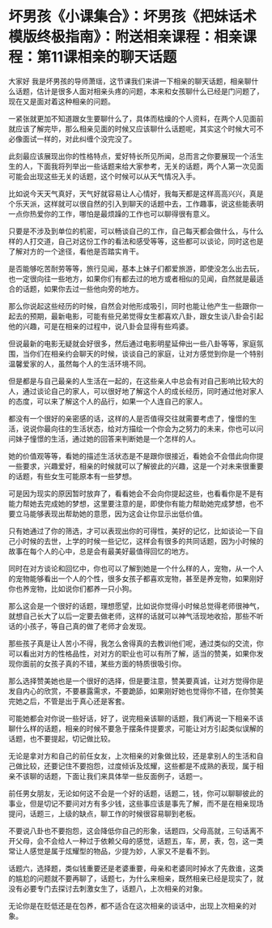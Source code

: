 # 坏男孩《小课集合》：坏男孩《把妹话术模版终极指南》：附送相亲课程：相亲课程：第11课相亲的聊天话题

大家好 我是坏男孩的导师萧瑶，这节课我们来讲一下相亲的聊天话题，相亲聊什么话题，估计是很多人面对相亲头疼的问题，本来和女孩聊什么已经是门问题了，现在又是面对着这种相亲的问题。

一紧张就更加不知道跟女生要聊什么了，具体而枯燥的个人资料，在两个人见面前就应该了解完毕，那么相亲见面的时候又应该聊什么话题呢，其实这个时候大可不必像面试一样的，对此纠缠个没完没了。

此刻最应该展现出你的性格特点，爱好特长所见所闻，总而言之你要展现一个活生生的人，下面我将列举出一些话题来给大家参考，无关的话题，两个人第一次见面可能会出现这些无关的话题，这个时候可以从天气情况入手。

比如说今天天气真好，天气好就容易让人心情好，我每天都是这样高高兴兴，真是个乐天派，这样就可以很自然的引入到聊天的话题中去，工作趣事，说这些能表明一点你热爱你的工作，哪怕是最烦躁的工作也可以聊得很有意义。

只要是不涉及到单位的机密，可以畅谈自己的工作，自己每天都会做什么，与什么样的人打交道，自己对这份工作的看法和感受等等，这些都可以谈论，同时这也是了解对方的一个途径，看他是否踏实肯干。

是否能够吃苦耐劳等等，旅行见闻，基本上妹子们都爱旅游，即使没怎么出去玩，也一定很向往一些地方，如果你们有都去过的地方或者相似的见闻，自然就是最适合的话题，如果你去过一些他向旁的地方。

那么你说起这些经历的时候，自然会对他形成吸引，同时也能让他产生一些跟你一起去的预期，最新电影，可能有些兄弟觉得女生都喜欢八卦，跟女生谈八卦会引起他的兴趣，可是在相亲的过程中，说八卦会显得有些鸡婆。

但说最新的电影无疑就会好很多，然后通过电影明星延伸出一些八卦等等，家庭氛围，当你们在相亲约会聊天的时候，谈谈自己的家庭，让对方感觉到你是一个特别温馨爱家的人，虽然每个人的生活环境不同。

但是都是与自己最亲的人生活在一起的，在这些亲人中总会有对自己影响比较大的人，通过谈论自己的家人，可以很好地了解这个人的成长经历，同时通过他对家人的态度，可以来了解这个人的品行，如果一个人连自己的家人。

都没有一个很好的亲密感的话，这样的人是否值得交往就需要考虑了，憧憬的生活，说说你最向往的生活状态，给对方描绘一个你会为之努力的未来，你也可以问问妹子憧憬的生活，通过她的回答来判断她是一个怎样的人。

她的价值观等等，看她的描述生活状态是不是跟你很接近，看她会不会借此向你提一些要求，兴趣爱好，相亲的时候就可以了解彼此的兴趣，这是一个对未来很重要的话题，有些女生可能原本有一些梦想。

可是因为现实的原因暂时放弃了，看看她会不会向你提起这些，也看看你是不是有能力帮她去完成她的梦想，这里要注意的是，即使你有能力帮助她完成梦想，也不要立马能够表现出帮助她的意愿，因为这会让你显示出低价值。

只有她通过了你的筛选，才可以表现出你的可得性，美好的记忆，比如谈论一下自己小时候的去世，上学的时候一些记忆，这样会有很多的共同话题，因为小时候的故事在每个人的心中，总是会有最美好最值得回忆的地方。

同时在对方谈论和回忆中，你也可以了解到她是一个什么样的人，宠物，从一个人的宠物能够看出一个人的个性，很多女孩子都喜欢宠物，甚至是养宠物，如果刚好你也养宠物，比如说你们都养一只小狗。

那么这会是一个很好的话题，理想愿望，比如说你觉得小时候总觉得老师很神气，就想自己长大了以后一定要去做老师，这样的话就可以神气活现地收拾，那些不听话的小孩子，等自己真的做了老师才会发现。

那些孩子真是让人苦小不得，我怎么舍得真的去教训他们呢，通过类似的交流，你可以看出对方的性格品性，对对方的职业也可以有所了解，适当的赞美，如果你发现你面前的女孩子真的不错，某些方面的特质很吸引你。

那么选择赞美她也是一个很好的选择，但是要注意，赞美要真诚，让对方觉得你是发自内心的欣赏，不要暴露需求，不要跪舔，如果刚好她也觉得你不错，在你赞美完她之后，不管是出于真心还是客套。

可能她都会对你说一些好话，好了，说完相亲该聊的话题，我们再说一下相亲不该聊什么样的话题，相亲的时候不要急于摆条件提要求，可能让对方引起类似误解的话题，也不要提起，切记做比较。

无论是拿对方和自己的前任女友，上次相亲的对象做比较，还是拿别人的生活和自己做比较，还要记住不要抱怨，过度倾诉及炫耀，这些都是不成熟的表现，属于相亲不该聊的话题，下面让我们来具体举一些反面例子，话题一。

前任男女朋友，无论如何这不会是一个好的话题，话题二，钱，你可以聊聊彼此的事业，但是切记不要问对方有多少钱，这些事应该是事先了解，而不是在相亲现场提问，话题三，上级的缺点，聊工作的时候很容易聊到老板。

不要说八卦也不要抱怨，这会降低你自己的形象，话题四，父母高就，三句话离不开父母，会不会给人一种过于依赖父母的感觉，话题五，车，房，表，包，这一类常让人感觉是属于炫耀型的物品，少提为妙，人家又不是看不到。

话题六，选择题，类似钱重要还是老婆重要，母亲和老婆同时掉水了先救谁，这类的尴尬的问题就不要再聊了，话题七，为什么来相亲，既然相亲已经是现实了，就没有必要专门去探讨去刺激女生了，话题八，上次相亲的对象。

无论你是在贬低还是在包养，都不适合在这次相亲的谈话中，出现上次相亲的对象。